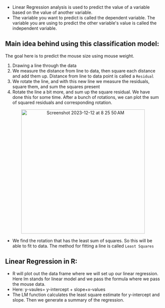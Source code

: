- Linear Regression analysis is used to predict the value of a variable based on the value of another variable.
- The variable you want to predict is called the dependent variable. The variable you are using to predict the other variable's value is called the independent variable.

## Main idea behind using this classification model:
The goal here is to predict the mouse size using mouse weight. 
1. Drawing a line through the data
2. We measure the distance from line to data, then square each distance and add them up. Distance from line to data point is called a ```Residual```
3. We rotate the line, and with this new line we measure the residuals, square them, and sum the squares present
4. Rotate the line a bit more, and sum up the square residual. We have done this for some time. After a bunch of rotations, we can plot the sum of squared residuals and corresponding rotation.
<center><img width="400px" alt="Screenshot 2023-12-12 at 8 25 50 AM" src="https://github.com/Swap-Nova/Linear-Regression-/assets/92979885/62c91bae-e78d-40b6-93a2-a725d0897937"></center>

- We find the rotation that has the least sum of squares. So this will be able to fit to data. The method for fitting a line is called ```Least Squares```

## Linear Regression in R:
- R will plot out the data frame where we will set up our linear regression. Here lm stands for linear model and we pass the formula where we pass the mouse data.
- Here: y-vaules= y-intercept + slope+x-values
- The LM function calculates the least square estimate for y-intercept and slope. Then we generate a summary of the regression. 
